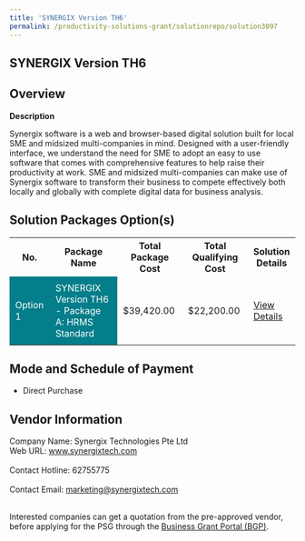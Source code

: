```yaml
---
title: 'SYNERGIX Version TH6'
permalink: /productivity-solutions-grant/solutionrepo/solution3097
---
```


## SYNERGIX Version TH6

## Overview

**Description**

Synergix software is a web and browser-based digital solution built for local SME and midsized multi-companies in mind. Designed with a user-friendly interface, we understand the need for SME to adopt an easy to use software that comes with comprehensive features to help raise their productivity at work. SME and midsized multi-companies can make use of Synergix software to transform their business to compete effectively both locally and globally with complete digital data for business analysis.

## Solution Packages Option(s)

<table>
<tr>
<th><b>No.</b></th>
<th><b>Package Name</b></th>
<th><b>Total Package Cost</b></th>
<th><b>Total Qualifying Cost</b></th>
<th><b>Solution Details</b></th>
</tr>
<tr>
<td style='padding: 10px; background-color: #037E8A; color: #FFFFFF;'>Option 1</td>
<td style='padding: 10px; background-color: #037E8A; color: #FFFFFF;'>SYNERGIX Version TH6 - Package A: HRMS Standard</td>
<td style='padding: 10px;'>$39,420.00</td>
<td style='padding: 10px;'>$22,200.00</td>
<td style='padding: 10px;'><a href='/images/psg/Synergix_Technologies_Pte_Ltd_SYNERGIX_Version_TH6_Desensitised_Annex_3_Part1.pdf' target='_blank'>View Details</a></td>
</tr>
</table>

## Mode and Schedule of Payment

 - Direct Purchase

## Vendor Information

 Company Name: Synergix Technologies Pte Ltd<br>Web URL: www.synergixtech.com <br><br>Contact Hotline: 62755775 <br><br>Contact Email: marketing@synergixtech.com <br><br>

Interested companies can get a quotation from the pre-approved vendor, before applying for the PSG through the <a href='https://www.businessgrants.gov.sg/' target='_blank' rel='noopener'>Business Grant Portal (BGP)</a>.

<script src="/jquery/resize-tables.js"></script>
